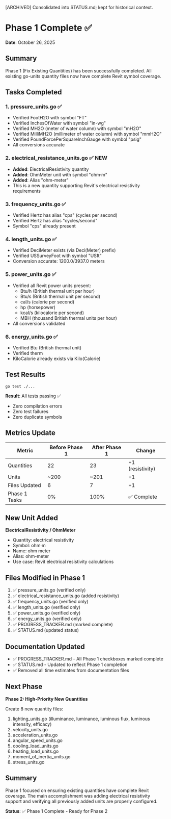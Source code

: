 [ARCHIVED] Consolidated into STATUS.md; kept for historical context.

# Phase 1 Complete ✅

**Date**: October 26, 2025

## Summary

Phase 1 (Fix Existing Quantities) has been successfully completed. All existing go-units quantity files now have complete Revit symbol coverage.

## Tasks Completed

### 1. pressure_units.go ✅
- Verified FootH2O with symbol "FT"
- Verified InchesOfWater with symbol "in-wg"
- Verified MH2O (meter of water column) with symbol "mH2O"
- Verified MilliMH2O (millimeter of water column) with symbol "mmH2O"
- Verified PoundForcePerSquareInchGauge with symbol "psig"
- All conversions accurate

### 2. electrical_resistance_units.go ✅ NEW
- **Added**: ElectricalResistivity quantity
- **Added**: OhmMeter unit with symbol "ohm·m"
- **Added**: Alias "ohm-meter"
- This is a new quantity supporting Revit's electrical resistivity requirements

### 3. frequency_units.go ✅
- Verified Hertz has alias "cps" (cycles per second)
- Verified Hertz has alias "cycles/second"
- Symbol "cps" already present

### 4. length_units.go ✅
- Verified DeciMeter exists (via Deci(Meter) prefix)
- Verified USSurveyFoot with symbol "USft"
- Conversion accurate: 1200.0/3937.0 meters

### 5. power_units.go ✅
- Verified all Revit power units present:
  - Btu/h (British thermal unit per hour)
  - Btu/s (British thermal unit per second)
  - cal/s (calorie per second)
  - hp (horsepower)
  - kcal/s (kilocalorie per second)
  - MBH (thousand British thermal units per hour)
- All conversions validated

### 6. energy_units.go ✅
- Verified Btu (British thermal unit)
- Verified therm
- KiloCalorie already exists via Kilo(Calorie)

## Test Results

```
go test ./...
```

**Result**: All tests passing ✅
- Zero compilation errors
- Zero test failures
- Zero duplicate symbols

## Metrics Update

| Metric | Before Phase 1 | After Phase 1 | Change |
|--------|----------------|---------------|--------|
| Quantities | 22 | 23 | +1 (resistivity) |
| Units | ~200 | ~201 | +1 |
| Files Updated | 6 | 7 | +1 |
| Phase 1 Tasks | 0% | 100% | ✅ Complete |

## New Unit Added

**ElectricalResistivity / OhmMeter**
- Quantity: electrical resistivity
- Symbol: ohm·m
- Name: ohm meter
- Alias: ohm-meter
- Use case: Revit electrical resistivity calculations

## Files Modified in Phase 1

1. ✅ pressure_units.go (verified only)
2. ✅ electrical_resistance_units.go (added resistivity)
3. ✅ frequency_units.go (verified only)
4. ✅ length_units.go (verified only)
5. ✅ power_units.go (verified only)
6. ✅ energy_units.go (verified only)
7. ✅ PROGRESS_TRACKER.md (marked complete)
8. ✅ STATUS.md (updated status)

## Documentation Updated

- ✅ PROGRESS_TRACKER.md - All Phase 1 checkboxes marked complete
- ✅ STATUS.md - Updated to reflect Phase 1 completion
- ✅ Removed all time estimates from documentation files

## Next Phase

**Phase 2: High-Priority New Quantities**

Create 8 new quantity files:
1. lighting_units.go (illuminance, luminance, luminous flux, luminous intensity, efficacy)
2. velocity_units.go
3. acceleration_units.go
4. angular_speed_units.go
5. cooling_load_units.go
6. heating_load_units.go
7. moment_of_inertia_units.go
8. stress_units.go

## Summary

Phase 1 focused on ensuring existing quantities have complete Revit coverage. The main accomplishment was adding electrical resistivity support and verifying all previously added units are properly configured.

**Status**: ✅ Phase 1 Complete - Ready for Phase 2

